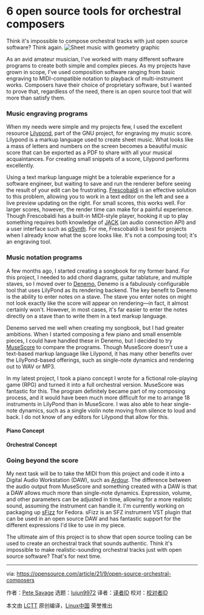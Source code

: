 [#]: subject: "6 open source tools for orchestral composers"
[#]: via: "https://opensource.com/article/21/9/open-source-orchestral-composers"
[#]: author: "Pete Savage https://opensource.com/users/psav"
[#]: collector: "lujun9972"
[#]: translator: " "
[#]: reviewer: " "
[#]: publisher: " "
[#]: url: " "

6 open source tools for orchestral composers
======
Think it's impossible to compose orchestral tracks with just open source
software? Think again.
![Sheet music with geometry graphic][1]

As an avid amateur musician, I've worked with many different software programs to create both simple and complex pieces. As my projects have grown in scope, I've used composition software ranging from basic engraving to MIDI-compatible notation to playback of multi-instrument works. Composers have their choice of proprietary software, but I wanted to prove that, regardless of the need, there is an open source tool that will more than satisfy them.

### Music engraving programs

When my needs were simple and my projects few, I used the excellent resource [Lilypond][2], part of the GNU project, for engraving my music score. Lilypond is a markup language used to create sheet music. What looks like a mass of letters and numbers on the screen becomes a beautiful music score that can be exported as a PDF to share with all your musical acquaintances. For creating small snippets of a score, Lilypond performs excellently.

Using a text markup language might be a tolerable experience for a software engineer, but waiting to save and run the renderer before seeing the result of your edit can be frustrating. [Frescobaldi][3] is an effective solution to this problem, allowing you to work in a text editor on the left and see a live preview updating on the right. For small scores, this works well. For larger scores, however, the render time can make for a painful experience. Though Frescobaldi has a built-in MIDI-style player, hooking it up to play something requires both knowledge of [JACK][4] (an audio connection API) and a user interface such as [qSynth][5]. For me, Frescobaldi is best for projects when I already know what the score looks like. It's not a composing tool; it's an engraving tool.

### Music notation programs

A few months ago, I started creating a songbook for my former band. For this project, I needed to add chord diagrams, guitar tablature, and multiple staves, so I moved over to [Denemo.][6] Denemo is a fabulously configurable tool that uses LilyPond as its rendering backend. The key benefit to Denemo is the ability to enter notes on a stave. The stave you enter notes on might not look exactly like the score will appear on rendering—in fact, it almost certainly won't. However, in most cases, it's far easier to enter the notes directly on a stave than to write them in a text markup language.

Denemo served me well when creating my songbook, but I had greater ambitions. When I started composing a few piano and small ensemble pieces, I could have handled these in Denemo, but I decided to try [MuseScore][7] to compare the programs. Though MuseScore doesn't use a text-based markup language like Lilypond, it has many other benefits over the LilyPond-based offerings, such as single-note dynamics and rendering out to WAV or MP3.

In my latest project, I took a piano concept I wrote for a fictional role-playing game (RPG) and turned it into a full orchestral version. MuseScore was fantastic for this. The program definitely became part of my composing process, and it would have been much more difficult for me to arrange 18 instruments in LilyPond than in MuseScore. I was also able to hear single-note dynamics, such as a single violin note moving from silence to loud and back. I do not know of any editors for Lilypond that allow for this.

#### Piano Concept

#### Orchestral Concept

### Going beyond the score

My next task will be to take the MIDI from this project and code it into a Digital Audio Workstation (DAW), such as [Ardour][8]. The difference between the audio output from MuseScore and something created with a DAW is that a DAW allows much more than single-note dynamics. Expression, volume, and other parameters can be adjusted in time, allowing for a more realistic sound, assuming the instrument can handle it. I'm currently working on packaging up [sFizz][9] for Fedora. sFizz is an SFZ instrument VST plugin that can be used in an open source DAW and has fantastic support for the different expressions I'd like to use in my piece.

The ultimate aim of this project is to show that open source tooling can be used to create an orchestral track that sounds authentic. Think it's impossible to make realistic-sounding orchestral tracks just with open source software? That's for next time.

--------------------------------------------------------------------------------

via: https://opensource.com/article/21/9/open-source-orchestral-composers

作者：[Pete Savage][a]
选题：[lujun9972][b]
译者：[译者ID](https://github.com/译者ID)
校对：[校对者ID](https://github.com/校对者ID)

本文由 [LCTT](https://github.com/LCTT/TranslateProject) 原创编译，[Linux中国](https://linux.cn/) 荣誉推出

[a]: https://opensource.com/users/psav
[b]: https://github.com/lujun9972
[1]: https://opensource.com/sites/default/files/styles/image-full-size/public/lead-images/sheet_music_graphic.jpg?itok=t-uXNbzE (Sheet music with geometry graphic)
[2]: https://lilypond.org/
[3]: https://frescobaldi.org/
[4]: https://jackaudio.org/
[5]: https://qsynth.sourceforge.io/
[6]: http://www.denemo.org/
[7]: https://musescore.org/en
[8]: https://ardour.org/
[9]: https://sfz.tools/sfizz/
